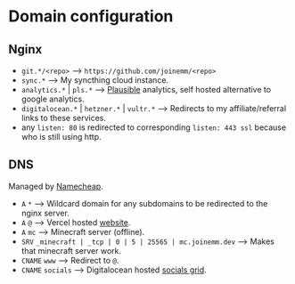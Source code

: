 # Domain configuration

## Nginx

 - `git.*/<repo>` --> `https://github.com/joinemm/<repo>`
 - `sync.*` --> My syncthing cloud instance.
 - `analytics.*` | `pls.*` --> [Plausible](https://plausible.io) analytics, self hosted alternative to google analytics.
 - `digitalocean.*` | `hetzner.*` | `vultr.*` --> Redirects to my affiliate/referral links to these services.
 - any `listen: 80` is redirected to corresponding `listen: 443 ssl` because who is still using http.
 
## DNS

Managed by [Namecheap](https://www.namecheap.com).

 - `A` `*` --> Wildcard domain for any subdomains to be redirected to the nginx server.
 - `A` `@` --> Vercel hosted [website](https://git.joinemm.dev/website).
 - `A` `mc` --> Minecraft server (offline).
 - `SRV` `_minecraft | _tcp | 0 | 5 | 25565 | mc.joinemm.dev` --> Makes that minecraft server work.
 - `CNAME` `www` --> Redirect to `@`.
 - `CNAME` `socials` --> Digitalocean hosted [socials grid](https://git.joinemm.dev/socials-website).
